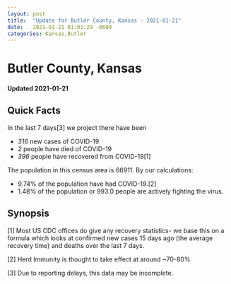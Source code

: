 ```yaml
---
layout: post
title:  "Update for Butler County, Kansas - 2021-01-21"
date:   2021-01-21 01:01:29 -0600
categories: Kansas,Butler
---
```


# Butler County, Kansas
#### Updated 2021-01-21

## Quick Facts

In the last 7 days[3] we project there have been
- *316* new cases of COVID-19
- *2* people have died of COVID-19
- *396* people have recovered from COVID-19[1]

The population in this census area is 66911. By our calculations:
- 9.74% of the population have had COVID-19.[2]
- 1.48% of the population or 993.0 people are actively fighting the virus.

## Synopsis




[1] Most US CDC offices do give any recovery statistics- we base this on a formula which looks at confirmed new cases
15 days ago (the average recovery time) and deaths over the last 7 days.

[2] Herd Immunity is thought to take effect at around ~70-80%

[3] Due to reporting delays, this data may be incomplete.
 
    